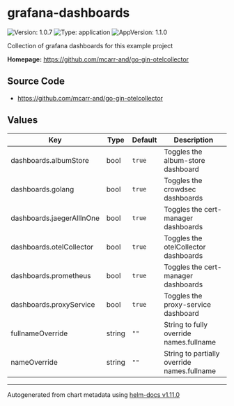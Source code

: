 # grafana-dashboards

![Version: 1.0.7](https://img.shields.io/badge/Version-1.0.7-informational?style=flat-square) ![Type: application](https://img.shields.io/badge/Type-application-informational?style=flat-square) ![AppVersion: 1.1.0](https://img.shields.io/badge/AppVersion-1.1.0-informational?style=flat-square)

Collection of grafana dashboards for this example project

**Homepage:** <https://github.com/mcarr-and/go-gin-otelcollector>

## Source Code

* <https://github.com/mcarr-and/go-gin-otelcollector>

## Values

| Key | Type | Default | Description |
|-----|------|---------|-------------|
| dashboards.albumStore | bool | `true` | Toggles the album-store dashboard |
| dashboards.golang | bool | `true` | Toggles the crowdsec dashboards |
| dashboards.jaegerAllInOne | bool | `true` | Toggles the cert-manager dashboards |
| dashboards.otelCollector | bool | `true` | Toggles the otelCollector dashboards |
| dashboards.prometheus | bool | `true` | Toggles the cert-manager dashboards |
| dashboards.proxyService | bool | `true` | Toggles the proxy-service dashboard |
| fullnameOverride | string | `""` | String to fully override names.fullname |
| nameOverride | string | `""` | String to partially override names.fullname |

----------------------------------------------
Autogenerated from chart metadata using [helm-docs v1.11.0](https://github.com/norwoodj/helm-docs/releases/v1.11.0)
